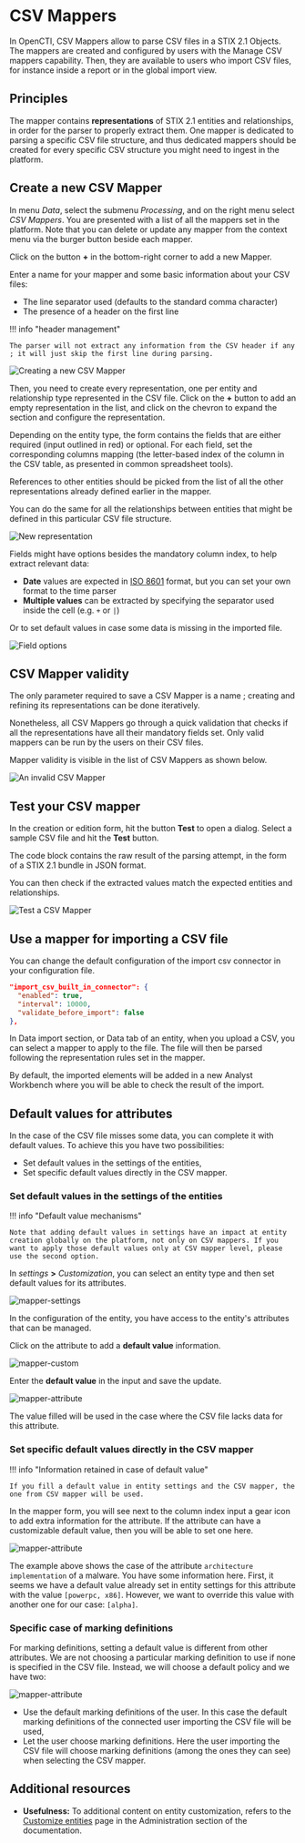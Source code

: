 # CSV Mappers

In OpenCTI, CSV Mappers allow to parse CSV files in a STIX 2.1 Objects. The mappers are created and configured by users with the Manage CSV mappers capability. Then, they are available to users who import CSV files, for instance inside a report or in the global import view.

## Principles

The mapper contains __representations__ of STIX 2.1 entities and relationships, in order for the parser to properly extract them. One mapper is dedicated to parsing a specific CSV file structure, and thus dedicated mappers should be created for every specific CSV structure you might need to ingest in the platform.

## Create a new CSV Mapper

In menu _Data_, select the submenu _Processing_, and on the right menu select _CSV Mappers_. You are presented with a list of all the mappers set in the platform. Note that you can delete or update any mapper from the context menu via the burger button beside each mapper.

Click on the button __+__ in the bottom-right corner to add a new Mapper.

Enter a name for your mapper and some basic information about your CSV files: 

- The line separator used (defaults to the standard comma character)
- The presence of a header on the first line

!!! info "header management"

    The parser will not extract any information from the CSV header if any ; it will just skip the first line during parsing.

![Creating a new CSV Mapper](assets/csv-mappers-create.png)

Then, you need to create every representation, one per entity and relationship type represented in the CSV file.
Click on the __+__ button to add an empty representation in the list, and click on the chevron to expand the section and configure the representation.

Depending on the entity type, the form contains the fields that are either required (input outlined in red) or optional.
For each field, set the corresponding columns mapping (the letter-based index of the column in the CSV table, as presented in common spreadsheet tools). 

References to other entities should be picked from the list of all the other representations already defined earlier in the mapper.

You can do the same for all the relationships between entities that might be defined in this particular CSV file structure.

![New representation](assets/csv-mappers-rep-1.png)

Fields might have options besides the mandatory column index, to help extract relevant data:

- __Date__ values are expected in [ISO 8601](https://en.wikipedia.org/wiki/ISO_8601?oldformat=true) format, but you can set your own format to the time parser
- __Multiple values__ can be extracted by specifying the separator used inside the cell (e.g. `+` or `|`)

Or to set default values in case some data is missing in the imported file.

![Field options](assets/csv-mappers-field-options-1.png)

## CSV Mapper validity

The only parameter required to save a CSV Mapper is a name ; creating and refining its representations can be done iteratively.

Nonetheless, all CSV Mappers go through a quick validation that checks if all the representations have all their mandatory fields set. 
Only valid mappers can be run by the users on their CSV files.

Mapper validity is visible in the list of CSV Mappers as shown below.

![An invalid CSV Mapper](assets/csv-mappers-invalid.png)

## Test your CSV mapper

In the creation or edition form, hit the button __Test__ to open a dialog. Select a sample CSV file and hit the __Test__ button.

The code block contains the raw result of the parsing attempt, in the form of a STIX 2.1 bundle in JSON format.

You can then check if the extracted values match the expected entities and relationships.

![Test a CSV Mapper](assets/csv-mappers-test.png)


## Use a mapper for importing a CSV file

You can change the default configuration of the import csv connector in your configuration file.
```json
"import_csv_built_in_connector": {
  "enabled": true, 
  "interval": 10000, 
  "validate_before_import": false
},
```

In Data import section, or Data tab of an entity, when you upload a CSV, you can select a mapper to apply to the file. 
The file will then be parsed following the representation rules set in the mapper.

By default, the imported elements will be added in a new Analyst Workbench where you will be able to check the result of the import.

## Default values for attributes

In the case of the CSV file misses some data, you can complete it with default values. To achieve this you have two possibilities:

- Set default values in the settings of the entities,
- Set specific default values directly in the CSV mapper.

### Set default values in the settings of the entities

!!! info "Default value mechanisms"

    Note that adding default values in settings have an impact at entity creation globally on the platform, not only on CSV mappers. If you want to apply those default values only at CSV mapper level, please use the second option.

In _settings_ __>__ _Customization_, you can select an entity type and then set default values for its attributes.

![mapper-settings](assets/csv-mapper-settings.png)

In the configuration of the entity, you have access to the entity's attributes that can be managed.

Click on the attribute to add a __default value__ information.

![mapper-custom](assets/csv-mapper-attribute.png)

Enter the __default value__ in the input and save the update.

![mapper-attribute](assets/csv-mapper-default.png)

The value filled will be used in the case where the CSV file lacks data for this attribute.

### Set specific default values directly in the CSV mapper

!!! info "Information retained in case of default value"

    If you fill a default value in entity settings and the CSV mapper, the one from CSV mapper will be used.

In the mapper form, you will see next to the column index input a gear icon to add extra information for the attribute. If the attribute can have a customizable default value, then you will be able to set one here.

![mapper-attribute](assets/csv-mappers-default-values.png)

The example above shows the case of the attribute `architecture implementation` of a malware. You have some information here. First, it seems we have a default value already set in entity settings for this attribute with the value `[powerpc, x86]`. However, we want to override this value with another one for our case: `[alpha]`.

### Specific case of marking definitions

For marking definitions, setting a default value is different from other attributes. We are not choosing a particular marking definition to use if none is specified in the CSV file. Instead, we will choose a default policy and we have two:

![mapper-attribute](assets/csv-mappers-default-markings.png)

- Use the default marking definitions of the user. In this case the default marking definitions of the connected user importing the CSV file will be used,
- Let the user choose marking definitions. Here the user importing the CSV file will choose marking definitions (among the ones they can see) when selecting the CSV mapper.

## Additional resources

- **Usefulness:** To additional content on entity customization, refers to the [Customize entities](./entities.md) page in the Administration section of the documentation.
